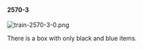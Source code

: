 #### 2570-3
![train-2570-3-0.png](https://github.com/lil-lab/nlvr/raw/master/nlvr/train/images/61/train-2570-3-0.png "train-2570-3-0.png")

There is a box with only black and blue items.